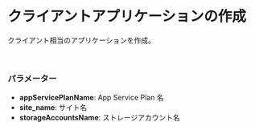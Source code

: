 # クライアントアプリケーションの作成

クライアント相当のアプリケーションを作成。

<br />

### パラメーター
- **appServicePlanName**: App Service Plan 名
- **site_name**: サイト名
- **storageAccountsName**: ストレージアカウント名

<br />